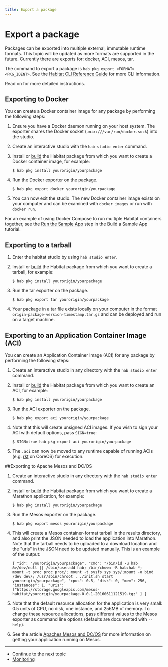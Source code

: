 ```yaml
---
title: Export a package
---
```


# Export a package
Packages can be exported into multiple external, immutable runtime formats. This topic will be updated as more formats are supported in the future. Currently there are exports for: docker, ACI, mesos, tar. 

The command to export a package is `hab pkg export <FORMAT> <PKG_IDENT>`. See the [Habitat CLI Reference Guide](/docs/reference/habitat-cli/#hab-pkg-export/) for more CLI information.

Read on for more detailed instructions.

## Exporting to Docker

You can create a Docker container image for any package by performing the following steps:

1. Ensure you have a Docker daemon running on your host system. The exporter shares the Docker socket (`unix:///var/run/docker.sock`) into the studio.

2. Create an interactive studio with the `hab studio enter` command.

3. Install or [build](/docs/create-packages-build) the Habitat package from which you want to create a Docker container image, for example:

    ```
    $ hab pkg install yourorigin/yourpackage
    ```

4. Run the Docker exporter on the package.
   
    ```
    $ hab pkg export docker yourorigin/yourpackage
    ```

5. You can now exit the studio. The new Docker container image exists on your computer and can be examined with `docker images` or run with `docker run`.

For an example of using Docker Compose to run multiple Habitat containers together, see the [Run the Sample App](/tutorials/sample-app/mac/run-app/) step in the Build a Sample App tutorial.

## Exporting to a tarball 

1. Enter the habitat studio by using `hab studio enter`. 

2. Install or [build](/docs/create-packages-build) the Habitat package from which you want to create a tarball, for example: 

    ```
    $ hab pkg install yourorigin/yourpackage 
    ```

3. Run the tar exporter on the package. 

    ```
    $ hab pkg export tar yourorigin/yourpackage 
    ```

4. Your package in a tar file exists locally on your computer in the format `origin-package-version-timestamp.tar.gz` and can be deployed and run on a target machine. 

## Exporting to an Application Container Image (ACI)

You can create an Application Container Image (ACI) for any package by performing the following steps:

1. Create an interactive studio in any directory with the `hab studio enter` command.
2. Install or [build](/docs/create-packages-build) the Habitat package from which you want to create an ACI, for example:

    ```
    $ hab pkg install yourorigin/yourpackage
    ```

3. Run the ACI exporter on the package.

    ```
    $ hab pkg export aci yourorigin/yourpackage
    ```

4. Note that this will create unsigned ACI images. If you wish to sign your ACI with default options, pass `SIGN=true`:

    ```
    $ SIGN=true hab pkg export aci yourorigin/yourpackage
    ```

5. The `.aci` can now be moved to any runtime capable of running ACIs (e.g. [rkt](https://coreos.com/rkt/) on CoreOS) for execution.

##Exporting to Apache Mesos and DC/OS 

1. Create an interactive studio in any directory with the `hab studio enter` command.

2. Install or [build](/docs/create-packages-build) the Habitat package from which you want to create a Marathon application, for example: 

    ```
    $ hab pkg install yourorigin/yourpackage 
    ```

3. Run the Mesos exporter on the package. 

    ```
    $ hab pkg export mesos yourorigin/yourpackage 
    ```

4. This will create a Mesos container-format tarball in the results directory, and also print the JSON needed to load the application into Marathon. Note that the tarball needs to be uploaded to a download location and the "uris" in the JSON need to be updated manually. This is an example of the output:

    ```
    { "id": "yourorigin/yourpackage", "cmd": "/bin/id -u hab &>/dev/null || /sbin/useradd hab; /bin/chown -R hab:hab *;
    mount -t proc proc proc/; mount -t sysfs sys sys/;mount -o bind /dev dev/; /usr/sbin/chroot . ./init.sh start
    yourorigin/yourpackage", "cpus": 0.5, "disk": 0, "mem": 256, "instances": 1, "uris":
    ["https://storage.googleapis.com/mesos-habitat/yourorigin/yourpackage-0.0.1-20160611121519.tgz" ] }
    ```

5. Note that the default resource allocation for the application is very small: 0.5 units of CPU, no disk, one instance, and 256MB of memory. To change these resource allocations, pass different values to the Mesos exporter as command line options (defaults are documented with `--help`).

6. See the article [Apaches Mesos and DC/OS](/docs/container-orchestration-mesos) for more information on getting your application running on Mesos. 

<hr>
<ul class="main-content--link-nav">
  <li>Continue to the next topic</li>
  <li><a href="/docs/run-packages-monitoring">Monitoring</a></li>
</ul>
